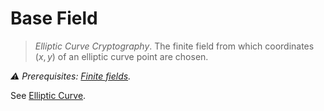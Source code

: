 # Base Field
> *Elliptic Curve Cryptography*. The finite field from which coordinates $(x, y)$ of an elliptic curve point are chosen.

*⚠️ Prerequisites: [Finite fields](https://zcash.github.io/halo2/background/fields.html).*

See [Elliptic Curve](./elliptic_curve.md).